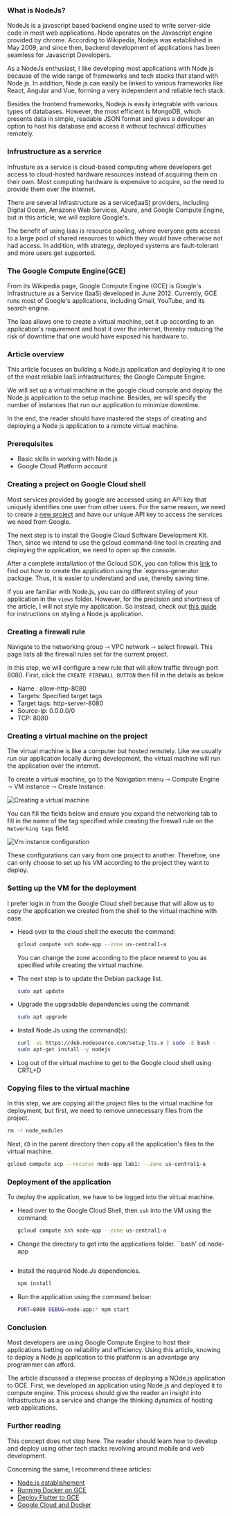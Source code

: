 
### What is NodeJs?
NodeJs is a javascript based backend engine used to write server-side code in most web applications. Node operates on the Javascript engine provided by chrome. According to Wikipedia, Nodejs was established in May 2009, and since then, backend development of applications has been seamless for Javascript Developers.

As a NodeJs enthusiast, I like developing most applications with Node.js because of the wide range of frameworks and tech stacks that stand with Node.js. In addition, Node.js can easily be linked to various frameworks like React, Angular and Vue, forming a very independent and reliable tech stack.

Besides the frontend frameworks, Nodejs is easily integrable with various types of databases. However, the most efficient is MongoDB, which presents data in simple, readable JSON format and gives a developer an option to host his database and access it without technical difficulties remotely. 

### Infrustructure as a servrice
Infrusture as a service is cloud-based computing where developers get access to cloud-hosted hardware resources instead of acquiring them on their own. Most computing hardware is expensive to acquire, so the need to provide them over the internet.

There are several Infrastructure as a service(IaaS) providers, including Digital Ocean, Amazone Web Services, Azure, and Google Compute Engine, but in this article, we will explore Google's. 

The benefit of using Iaas is resource pooling, where everyone gets access to a large pool of shared resources to which they would have otherwise not had access. In addition, with strategy, deployed systems are fault-tolerant and more users get supported.

### The Google Compute Engine(GCE)
From its Wikipedia page, Google Compute Engine (GCE) is Google's Infrastructure as a Service (IaaS) developed in June 2012. Currently, GCE  runs most of Google's applications, including Gmail, YouTube, and its search engine.

The Iaas allows one to create a virtual machine, set it up according to an application's requirement and host it over the internet, thereby reducing the risk of downtime that one would have exposed his hardware to.


### Article overview
This article focuses on building a Node.js application and deploying it to one of the most reliable IaaS infrastructures; the Google Compute Engine. 

We will set up a virtual machine in the google cloud console and deploy the Node.js application to the setup machine. Besides, we will specify the number of instances that run our application to minimize downtime.

In the end, the reader should have mastered the steps of creating and deploying a Node js application to a remote virtual machine.

### Prerequisites
- Basic skills in working with Node.js
- Google Cloud Platform account

### Creating a project on Google Cloud shell
Most services provided by google are accessed using an API key that uniquely identifies one user from other users. For the same reason, we need to create a [new project](https://console.cloud.google.com/iam-admin/projects) and have our unique API key to access the services we need from Google.

The next step is to install the Google Cloud Software Development Kit. Then, since we intend to use the gcloud command-line tool in creating and deploying the application, we need to open up the console. 

After a complete installation of the Gcloud SDK, you can follow this [link](https://www.section.io/engineering-education/nodejs-app-express-generator/) to find out how to create the application using the `express-generator package. Thus, it is easier to understand and use, thereby saving time. 

If you are familiar with Node.js, you can do different styling of your application in the `views` folder. However, for the precision and shortness of the article, I will not style my application. So instead, check out [this guide](https://www.tutorialspoint.com/styling-html-pages-in-node-js) for instructions on styling a Node.js application.


### Creating a firewall rule
Navigate to the networking group ⇾ VPC network ⇾ select firewall. This page lists all the firewall rules set for the current project. 

In this step, we will configure a new rule that will allow traffic through port 8080. First, click the `CREATE FIREWALL BUTTON` then fill in the details as below.

- Name : allow-http-8080
- Targets: Specified target tags
- Target tags: http-server-8080
- Source-ip: 0.0.0.0/0
- TCP: 8080


### Creating a virtual machine on the project
The virtual machine is like a computer but hosted remotely. Like we usually run our application locally during development, the virtual machine will run the application over the internet.

To create a virtual machine, go to the Navigation menu ⇾ Compute Engine ⇾ VM instance ⇾ Create Instance.

![Creating a virtual machine](create-machine.png)

You can fill the fields below and ensure you expand the networking tab to fill in the name of the tag specified while creating the firewall rule on the `Networking tags` field.

![Vm instance configuration](configuration.png)

These configurations can vary from one project to another. Therefore, one can only choose to set up his VM according to the project they want to deploy.

### Setting up the VM for the deployment
I prefer login in from the Google Cloud shell because that will allow us to copy the application we created from the shell to the virtual machine with ease.

- Head over to the cloud shell the execute the command:

    ```bash
    gcloud compute ssh node-app --zone us-central1-a
    ```

    You can change the zone according to the place nearest to you as specified while creating the virtual machine.

- The next step is to update the Debian package list.

    ```bash
    sudo apt update
    ```
- Upgrade the upgradable dependencies using the command:

    ```bash
    sudo apt upgrade
    ```

- Install Node.Js using the command(s):

    ```bash
    curl -sL https://deb.nodesource.com/setup_lts.x | sudo -E bash -
    sudo apt-get install -y nodejs
    ```
- Log out of the virtual machine to get to the Google cloud shell using CRTL+D

### Copying files to the virtual machine
In this step, we are copying all the project files to the virtual machine for deployment, but first, we need to remove unnecessary files from the project.

```bash
rm -r node_modules
```

Next, `CD` in the parent directory then copy all the application's files to the virtual machine.

```bash
gcloud compute scp --recurse node-app lab1: --zone us-central1-a
```
### Deployment of the application
To deploy the application, we have to be logged into the virtual machine. 

- Head over to the Google Cloud Shell, then `ssh` into the VM using the command:

    ```bash
    gcloud compute ssh node-app --zone us-central1-a
    ```
- Change the directory to get into the applications folder.
    ``bash'
    cd node-app
    ```
- Install the required Node.Js dependencies.
    ```bash
    npm install
    ```
- Run the application using the command below:
    ```bash
    PORT=8080 DEBUG=node-app:* npm start
    ```
### Conclusion
Most developers are using Google Compute Engine to host their applications betting on reliability and efficiency. Using this article, knowing to deploy a Node.js application to this platform is an advantage any programmer can afford.

The article discussed a stepwise process of deploying a NOde.js application to GCE. First, we developed an application using Node.js and deployed it to compute engine. This process should give the reader an insight into Infrastructure as a service and change the thinking dynamics of hosting web applications.

### Further reading
This concept does not stop here. The reader should learn how to develop and deploy using other tech stacks revolving around mobile and web development. 

Concerning the same, I recommend these articles:
- [Node.js establishement](https://en.wikipedia.org/wiki/Node.js)
- [Running Docker on GCE](https://www.section.io/engineering-education/docker-containers-on-compute-engine/)
- [Deploy Flutter to GCE](https://www.section.io/engineering-education/deploy-flutter-to-google-computer-engine/)
- [Google Cloud and Docker](https://www.section.io/engineering-education/docker-images-on-google-cloud/)
